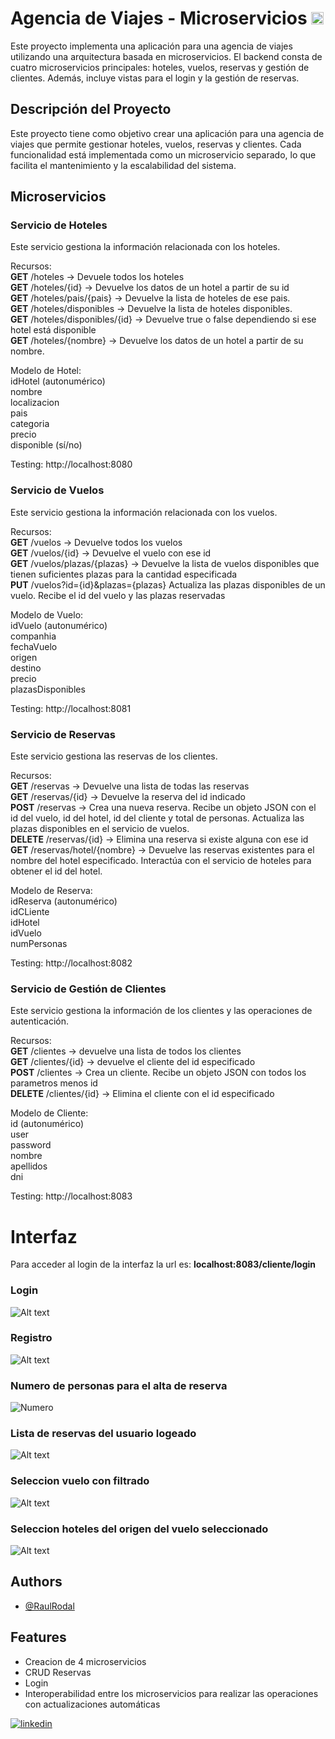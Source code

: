 # Agencia de Viajes - Microservicios <code><img height="20" alt="spring" src="https://img.shields.io/badge/Spring-6DB33F?style=for-the-badge&logo=spring&logoColor=white"></code>
Este proyecto implementa una aplicación para una agencia de viajes utilizando una arquitectura basada en microservicios. El backend consta de cuatro microservicios principales: hoteles, vuelos, reservas y gestión de clientes. Además, incluye vistas para el login y la gestión de reservas.

## Descripción del Proyecto
Este proyecto tiene como objetivo crear una aplicación para una agencia de viajes que permite gestionar hoteles, vuelos, reservas y clientes. Cada funcionalidad está implementada como un microservicio separado, lo que facilita el mantenimiento y la escalabilidad del sistema.

## Microservicios
### Servicio de Hoteles
Este servicio gestiona la información relacionada con los hoteles.

Recursos:  
**GET** /hoteles -> Devuele todos los hoteles<br />
**GET** /hoteles/{id} -> Devuelve los datos de un hotel a partir de su id<br />
**GET** /hoteles/pais/{pais} -> Devuelve la lista de hoteles de ese pais.<br />
**GET** /hoteles/disponibles -> Devuelve la lista de hoteles disponibles.<br />
**GET** /hoteles/disponibles/{id} -> Devuelve true o false dependiendo si ese hotel está disponible<br />
**GET** /hoteles/{nombre} -> Devuelve los datos de un hotel a partir de su nombre.<br />

Modelo de Hotel:  
idHotel (autonumérico)  
nombre  
localizacion  
pais  
categoria  
precio  
disponible (sí/no)  

Testing: http://localhost:8080

### Servicio de Vuelos
Este servicio gestiona la información relacionada con los vuelos.

Recursos:  
**GET** /vuelos -> Devuelve todos los vuelos  
**GET** /vuelos/{id} -> Devuelve el vuelo con ese id  
**GET** /vuelos/plazas/{plazas} -> Devuelve la lista de vuelos disponibles que tienen suficientes plazas para la cantidad especificada  
**PUT** /vuelos?id={id}&plazas={plazas}  Actualiza las plazas disponibles de un vuelo. Recibe el id del vuelo y las plazas reservadas  

Modelo de Vuelo:  
idVuelo (autonumérico)  
companhia  
fechaVuelo  
origen  
destino  
precio  
plazasDisponibles  

Testing: http://localhost:8081

### Servicio de Reservas
Este servicio gestiona las reservas de los clientes.

Recursos:  
**GET** /reservas -> Devuelve una lista de todas las reservas  
**GET** /reservas/{id} -> Devuelve la reserva del id indicado  
**POST** /reservas -> Crea una nueva reserva. Recibe un objeto JSON con el id del vuelo, id del hotel, id del cliente y               total de personas. Actualiza las plazas disponibles en el servicio de vuelos.  
**DELETE** /reservas/{id} -> Elimina una reserva si existe alguna con ese id  
**GET** /reservas/hotel/{nombre} -> Devuelve las reservas existentes para el nombre del hotel especificado. Interactúa con           el servicio de hoteles para obtener el id del hotel.  

Modelo de Reserva:   
idReserva (autonumérico)  
idCLiente  
idHotel  
idVuelo  
numPersonas  

Testing: http://localhost:8082

### Servicio de Gestión de Clientes
Este servicio gestiona la información de los clientes y las operaciones de autenticación.

Recursos:  
**GET** /clientes -> devuelve una lista de todos los clientes  
**GET** /clientes/{id} -> devuelve el cliente del id especificado  
**POST** /clientes -> Crea un cliente. Recibe un objeto JSON con todos los parametros menos id  
**DELETE** /clientes/{id} -> Elimina el cliente con el id especificado  

Modelo de Cliente:  
id (autonumérico)  
user  
password  
nombre  
apellidos  
dni  

Testing: http://localhost:8083


# Interfaz
Para acceder al login de la interfaz la url es: **localhost:8083/cliente/login**  

### Login
![Alt text](img/login.png?raw=true "Login")

### Registro
![Alt text](img/register.png?raw=true "Registro")

### Numero de personas para el alta de reserva
![Numero](img/numPersonas.png?raw=true "Numero personas")

### Lista de reservas del usuario logeado
![Alt text](img/list.png?raw=true "Lista reservas")

### Seleccion vuelo con filtrado
![Alt text](img/vuelos.png?raw=true "Vuelos")

### Seleccion hoteles del origen del vuelo seleccionado
![Alt text](img/hotels.png?raw=true "Hoteles")


## Authors

- [@RaulRodal](https://www.github.com/raulrodal)


## Features

- Creacion de 4 microservicios
- CRUD Reservas
- Login
- Interoperabilidad entre los microservicios para realizar las operaciones con actualizaciones automáticas





[![linkedin](https://img.shields.io/badge/linkedin-0A66C2?style=for-the-badge&logo=linkedin&logoColor=white)]([https://www.linkedin.com/](https://www.linkedin.com/in/raulrodal/))
